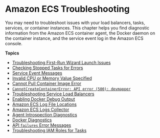 # Amazon ECS Troubleshooting<a name="troubleshooting"></a>

You may need to troubleshoot issues with your load balancers, tasks, services, or container instances\. This chapter helps you find diagnostic information from the Amazon ECS container agent, the Docker daemon on the container instance, and the service event log in the Amazon ECS console\.

**Topics**
+ [Troubleshooting First\-Run Wizard Launch Issues](first-run-launch-errors.md)
+ [Checking Stopped Tasks for Errors](stopped-task-errors.md)
+ [Service Event Messages](service-event-messages.md)
+ [Invalid CPU or Memory Value Specified](task-cpu-memory-error.md)
+ [Cannot Pull Container Image Error](task_cannot_pull_image.md)
+ [`CannotCreateContainerError: API error (500): devmapper`](CannotCreateContainerError.md)
+ [Troubleshooting Service Load Balancers](troubleshoot-service-load-balancers.md)
+ [Enabling Docker Debug Output](docker-debug-mode.md)
+ [Amazon ECS Log File Locations](logs.md)
+ [Amazon ECS Logs Collector](ecs-logs-collector.md)
+ [Agent Introspection Diagnostics](introspection-diag.md)
+ [Docker Diagnostics](docker-diags.md)
+ [API `failures` Error Messages](api_failures_messages.md)
+ [Troubleshooting IAM Roles for Tasks](troubleshoot-task-iam-roles.md)